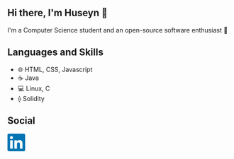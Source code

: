 ## Hi there, I'm Huseyn 👋

I'm a Computer Science student and an open-source software enthusiast 🌱

## Languages and Skills
- 🌐 HTML, CSS, Javascript
- ☕ Java
- 💻 Linux, C
- ⟠ Solidity

## Social
[<img alt="LinkedIn" width="40px" src="./img/linkedin.png" />](https://linkedin.com/in/huseyn-akhundov/)
